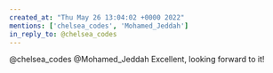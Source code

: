 ```yaml
---
created_at: "Thu May 26 13:04:02 +0000 2022"
mentions: ['chelsea_codes', 'Mohamed_Jeddah']
in_reply_to: @chelsea_codes
---
```


@chelsea_codes @Mohamed_Jeddah Excellent, looking forward to it!